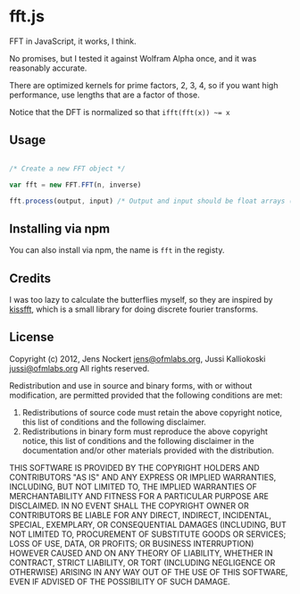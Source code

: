 fft.js
================================================================================

FFT in JavaScript, it works, I think.

No promises, but I tested it against Wolfram Alpha once, and it was reasonably accurate.

There are optimized kernels for prime factors, 2, 3, 4, so if you want high performance, use lengths that are a factor of those.

Notice that the DFT is normalized so that `ifft(fft(x)) ~= x`


Usage
---------------------------------------------------------------------------------

```javascript

/* Create a new FFT object */

var fft = new FFT.FFT(n, inverse)

fft.process(output, input) /* Output and input should be float arrays (of the right length) */

```


Installing via npm
---------------------------------------------------------------------------------

You can also install via npm, the name is `fft` in the registy.


Credits
---------------------------------------------------------------------------------

I was too lazy to calculate the butterflies myself, so they are inspired by [kissfft](http://sourceforge.net/projects/kissfft/), which is a small library for doing discrete fourier transforms.


License
---------------------------------------------------------------------------------

Copyright (c) 2012, Jens Nockert <jens@ofmlabs.org>, Jussi Kalliokoski <jussi@ofmlabs.org>
All rights reserved.

Redistribution and use in source and binary forms, with or without
modification, are permitted provided that the following conditions are met: 

1. Redistributions of source code must retain the above copyright notice, this list of conditions and the following disclaimer. 
2. Redistributions in binary form must reproduce the above copyright notice, this list of conditions and the following disclaimer in the documentation and/or other materials provided with the distribution. 

THIS SOFTWARE IS PROVIDED BY THE COPYRIGHT HOLDERS AND CONTRIBUTORS "AS IS" AND
ANY EXPRESS OR IMPLIED WARRANTIES, INCLUDING, BUT NOT LIMITED TO, THE IMPLIED
WARRANTIES OF MERCHANTABILITY AND FITNESS FOR A PARTICULAR PURPOSE ARE
DISCLAIMED. IN NO EVENT SHALL THE COPYRIGHT OWNER OR CONTRIBUTORS BE LIABLE FOR
ANY DIRECT, INDIRECT, INCIDENTAL, SPECIAL, EXEMPLARY, OR CONSEQUENTIAL DAMAGES
(INCLUDING, BUT NOT LIMITED TO, PROCUREMENT OF SUBSTITUTE GOODS OR SERVICES;
LOSS OF USE, DATA, OR PROFITS; OR BUSINESS INTERRUPTION) HOWEVER CAUSED AND
ON ANY THEORY OF LIABILITY, WHETHER IN CONTRACT, STRICT LIABILITY, OR TORT
(INCLUDING NEGLIGENCE OR OTHERWISE) ARISING IN ANY WAY OUT OF THE USE OF THIS
SOFTWARE, EVEN IF ADVISED OF THE POSSIBILITY OF SUCH DAMAGE.
